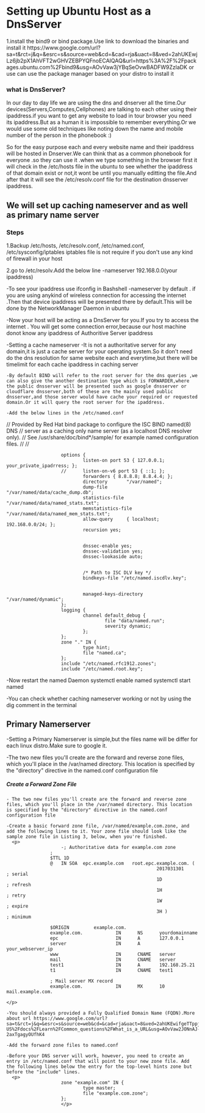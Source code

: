 # Setting up Ubuntu Host as a DnsServer


<p>
1.install the bind9 or bind package.Use link to download the binaries and install it 
https://www.google.com/url?sa=t&rct=j&q=&esrc=s&source=web&cd=&cad=rja&uact=8&ved=2ahUKEwjLz6jb2pX1AhVFT2wGHVZEBPYQFnoECAIQAQ&url=https%3A%2F%2Fpackages.ubuntu.com%2Fbind9&usg=AOvVaw3jYBqSeOvwBADFW9ZzlaDK or use can use the package manager based on your distro to install it
</p>
<h3> what is DnsServer? </h3> 
<p>
  In our day to day life we are using the dns and dnserver all the time.Our devices(Servers,Computes,Cellphones) are talking to each other using their ipaddress.if you want to get any website to load in tour browser you need its ipaddress.But as a human it is impossible to remember everything.Or we would use some old techniques like noting down the name and mobile number of the person in the phonebook :)
  
  So for the easy purpose each and every website name and their ipaddress will be hosted in Dnserver.We can think that as a common phonebook for everyone .so they can use it .when we type something in the browser first it will check in the /etc/hosts file in the ubuntu to see whether the ipaddress of that domain exist or not,it wont be until you manually editting the file.And after that it will see the /etc/resolv.conf file for the destination dnsserver ipaddress.

 <h2> We will set up caching nameserver and as well as primary name server</h2>
    
<h3> Steps </h3>

1.Backup /etc/hosts, /etc/resolv.conf, /etc/named.conf, /etc/sysconfig/iptables
iptables file is not require if you don't use any kind of firewall in your host

2.go to /etc/resolv.Add the below line 
-nameserver 192.168.0.0(your ipaddress)

-To see your ipaddress use ifconfig in Bashshell
-nameserver by default . if you are using anykind of wireless connection for accessing the internet .Then that device ipaddress will be presented there by 
default.This will be done by the NetworkManager Daemon in ubuntu

-Now your host will be acting as a DnsServer for you.If you try to access the internet . You will get some connection error,because our host machine donot know any ipaddress of Authoritive Server ipaddress

-Setting a cache nameserver
    -It is not a authoritative server for any domain,it is just a cache server for your operating system.So it don't need do the dns resolution for same website each and everytime,but there will be timelimit for each cache ipaddress in caching server
    
    -By default BIND will refer to the root server for the dns queries ,we can also give the another destination type which is FORWARDER,where the public dnsserver will be presented such as google dnsserver or cloudflare dnsserver,both of these are the mainly used public dnsserver,and those server would have cache your required or requested domain.Or it will query the root server for the ipaddress.
    
    -Add the below lines in the /etc/named.conf
    
    
   <p>
                        // Provided by Red Hat bind package to configure the ISC BIND named(8) DNS
                        // server as a caching only name server (as a localhost DNS resolver only).
                        // See /usr/share/doc/bind*/sample/ for example named configuration files.
                        //
                        //
                        
                        options {
                                listen-on port 53 { 127.0.0.1; your_private_ipadrress; };
                        //      listen-on-v6 port 53 { ::1; };
                                forwarders { 8.8.8.8; 8.8.4.4; };
                                directory       "/var/named";
                                dump-file       "/var/named/data/cache_dump.db";
                                statistics-file "/var/named/data/named_stats.txt";
                                memstatistics-file "/var/named/data/named_mem_stats.txt";
                                allow-query     { localhost; 192.168.0.0/24; };
                                recursion yes;


                                dnssec-enable yes;
                                dnssec-validation yes;
                                dnssec-lookaside auto;


                                /* Path to ISC DLV key */
                                bindkeys-file "/etc/named.iscdlv.key";


                                managed-keys-directory "/var/named/dynamic";
                        };
                        logging {
                                channel default_debug {
                                        file "data/named.run";
                                        severity dynamic;
                                };
                        };
                        zone "." IN {
                                type hint;
                                file "named.ca";
                        };
                        include "/etc/named.rfc1912.zones";
                        include "/etc/named.root.key";
  </p>

  -Now restart the named Daemon
      systemctl enable named
      systemctl start named
      
  -You can check whether caching nameserver working or not by using the dig comment in the terminal
  
<h2> Primary Namerserver </h2>
  -Setting a Primary Namerserver is simple,but the files name will be differ for each linux distro.Make sure to google it.
  
  -The two new files you'll create are the forward and reverse zone files, which you'll place in the /var/named directory. This location is specified by the "directory" directive in the named.conf configuration file
  
  <h5> Create a Forward Zone File </h5>
  
    - The two new files you'll create are the forward and reverse zone files, which you'll place in the /var/named directory. This location is specified by the "directory" directive in the named.conf configuration file
    
    -Create a basic forward zone file, /var/named/example.com.zone, and add the following lines to it. Your zone file should look like the sample zone file in Listing 3, below, when you're finished.
      <p>
                        -; Authoritative data for example.com zone
                    ;
                    $TTL 1D
                    @   IN SOA  epc.example.com   root.epc.example.com. (
                                                           2017031301      ; serial
                                                           1D              ; refresh
                                                           1H              ; retry
                                                           1W              ; expire
                                                           3H )            ; minimum

                    $ORIGIN         example.com.
                    example.com.            IN      NS      yourdomainname
                    epc                     IN      A       127.0.0.1
                    server                  IN      A       your_webserver_ip
                    www                     IN      CNAME   server
                    mail                    IN      CNAME   server
                    test1                   IN      A       192.168.25.21
                    t1                      IN      CNAME   test1
                    
                    ; Mail server MX record
                    example.com.            IN      MX      10      mail.example.com.

    </p>
    
    -You should always provided a Fully Qualified Domain Name (FQDN).More about url https://www.google.com/url?sa=t&rct=j&q=&esrc=s&source=web&cd=&cad=rja&uact=8&ved=2ahUKEwifgeTTppj1AhW5TGwGHcClBt0QFnoECAsQAw&url=https%3A%2F%2Fdeveloper.mozilla.org%2Fen-US%2Fdocs%2FLearn%2FCommon_questions%2FWhat_is_a_URL&usg=AOvVaw2JONnAJ-2axTgagyOUfhK4
    
    -Add the forward zone files to named.conf

    -Before your DNS server will work, however, you need to create an entry in /etc/named.conf that will point to your new zone file. Add the following lines below the entry for the top-level hints zone but before the "include" lines.
      <p>
                        zone "example.com" IN {
                                type master;
                                file "example.com.zone";
                        };
                        </p>
